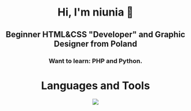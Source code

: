 <h1 align="center">Hi, I'm niunia 👋</h1>
<h2 align="center">Beginner HTML&CSS "Developer" and Graphic Designer from Poland</h2>
<h3 align="center">Want to learn: PHP and Python.</h3>
<h1 align="center">Languages and Tools</h1>
<p align="center">
  <a href="https://skillicons.dev">
    <img src="https://skillicons.dev/icons?i=html,css,bootstrap,ps,ai,pr&perline=3" />
  </a>
</p>
<br>


